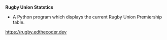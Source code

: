 **Rugby Union Statstics**

- A Python program which displays the current Rugby Union Premiership table.

https://rugby.edthecoder.dev
